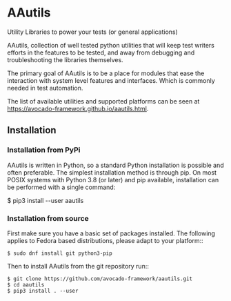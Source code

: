 # AAutils

Utility Libraries to power your tests (or general applications)

AAutils, collection of well tested python utilities that will
keep test writers efforts in the features to be tested, and away
from debugging and troubleshooting the libraries themselves.

The primary goal of AAutils is to be a place for modules
that ease the interaction with system level features and interfaces. Which
is commonly needed in test automation.

The list of available utilities and supported platforms can be seen at
https://avocado-framework.github.io/aautils.html.

## Installation

### Installation from PyPi

AAutils is written in Python, so a standard Python installation is possible
and often preferable. The simplest installation method is through pip.
On most POSIX systems with Python 3.8 (or later) and pip available, installation
can be performed with a single command:

$ pip3 install --user aautils

### Installation from source

First make sure you have a basic set of packages installed. The following
applies to Fedora based distributions, please adapt to your platform::

    $ sudo dnf install git python3-pip

Then to install AAutils from the git repository run::

    $ git clone https://github.com/avocado-framework/aautils.git
    $ cd aautils
    $ pip3 install . --user
